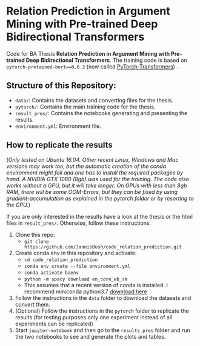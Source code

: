 # Relation Prediction in Argument Mining with Pre-trained Deep Bidirectional Transformers

Code for BA Thesis **Relation Prediction in Argument Mining with Pre-trained Deep Bidirectional Transformers**.
The training code is based on `pytorch-pretained-bert==0.6.2` (now called [PyTorch-Transformers](https://github.com/huggingface/pytorch-transformers)) .

## Structure of this Repository:
- `data/`: Contains the datasets and converting files for the thesis.
- `pytorch/`: Contains the main training code for the thesis.
- `result_pres/`: Contains the notebooks generating and presenting the results.
- `environment.yml`: Environment file.

## How to replicate the results
(*Only tested on Ubuntu 16.04. Other recent Linux, Windows and Mac versions may work too, but the automatic creation of the conda environment might fail and one has to install the required packages by hand. 
A NVIDIA GTX 1080 (8gb) was used for the training. The code also works without a GPU, but it will take longer. On GPUs with less than 8gb RAM, there will be some OOM-Errors, but they can be fixed by using gradient-accumulation as explained in the pytorch folder or by resorting to the CPU.*)

If you are only interested in the results have a look at the thesis or the html files in `result_pres/`. Otherwise, follow these instructions.
1. Clone this repo: 
    - `git clone https://github.com/JannisBush/code_relation_prediction.git`
2. Create conda env in this repository and activate: 
    - `cd code_relation_prediction`
    - `conda env create --file environment.yml` 
    - `conda activate baenv`
    - `python -m spacy download en_core_wb_sm`
    - This assumes that a recent version of conda is installed. I recommend miniconda python3.7 [download here](https://docs.conda.io/en/latest/miniconda.html)
3. Follow the instructions in the `data` folder to download the datasets and convert them.
4. (Optional) Follow the instructions in the `pytorch` folder to replicate the results (for testing purposes only one experiment instead of all experiments can be replicated)
5. Start `jupyter-notebook` and then go to the `results_pres` folder and run the two notebooks to see and generate the plots and tables. 
